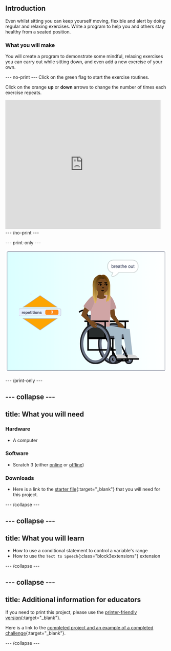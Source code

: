 ## Introduction

Even whilst sitting you can keep yourself moving, flexible and alert by doing regular and relaxing exercises. Write a program to help you and others stay healthy from a seated position.

### What you will make

You will create a program to demonstrate some mindful, relaxing exercises you can carry out while sitting down, and even add a new exercise of your own.

--- no-print ---
Click on the green flag to start the exercise routines.

Click on the orange **up** or **down** arrows to change the number of times each exercise repeats.

<div class="scratch-preview">
  <iframe src="https://scratch.mit.edu/projects/403435691/embed" allowtransparency="true" width="485" height="402" frameborder="0" scrolling="no" allowfullscreen></iframe>
</div>
--- /no-print ---

--- print-only ---

![completed project](images/finshed_project.png)

--- /print-only ---


--- collapse ---
---
title: What you will need
---
### Hardware

+ A computer

### Software

+ Scratch 3 (either [online](http://rpf.io/scratchon) or [offline](http://rpf.io/scratchoff))

### Downloads

+ Here is a link to the [starter file](http://rpf.io/sit-stretch-go){:target="_blank"} that you will need for this project.

--- /collapse ---

--- collapse ---
---
title: What you will learn
---

+ How to use a conditional statement to control a variable's range
+ How to use the `Text to Speech`{:class="block3extensions"} extension

--- /collapse ---

--- collapse ---
---
title: Additional information for educators
---

If you need to print this project, please use the [printer-friendly version](https://projects.raspberrypi.org/en/projects/sit-stretch/print){:target="_blank"}.

Here is a link to the [completed project and an example of a completed challenge](http://rpf.io/p/en/sit-stretch-get){:target="_blank"}.

--- /collapse ---

